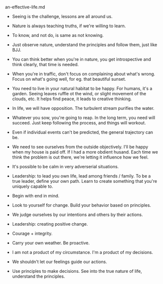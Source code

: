 an-effective-life.md

- Seeing is the challenge, lessons are all around us. 
- Nature is always teaching truths, if we're willing to learn. 
- To know, and not do, is same as not knowing.
- Just observe nature, understand the principles and follow them, just like BJJ.
- You can think better when you're in nature, you get introspective and think clearly, that time is needed. 
- When you're in traffic, don't focus on complaining about what's wrong. Focus on what's going well, for eg. that beautiful sunset.
- You need to live in your natural habitat to be happy. For humans, it's a garden. Seeing leaves ruffle ot the wind, or slight movement of the clouds, etc. It helps find peace, it leads to creative thinking. 
- In life, we will have opposition. The turbulent stream purifies the water. 
- Whatever you sow, you're going to reap. In the long term, you need will succeed. Just keep following the process, and things will workout.
- Even if individual events can't be predicted, the general trajectory can be.

- We need to see ourselves from the outside objectively. I'll be happy when my house is paid off. If I had a more obdient husand. Each time we think the problem is out there, we're letting it influence how we feel. 
- It's possible to be calm in very adverserial situations. 
- Leadership: to lead you own life, lead among friends / family. To be a true leader, define your own path. Learn to create something that you're uniquely capable to. 

- Begin with end in mind.
- Look to yourself for change. Build your behavior based on principles. 
- We judge ourselves by our intentions and others by their actions.
- Leadership: creating positive change. 

- Courage + integrity.
- Carry your own weather. Be proactive. 
- I am not a product of my circumstance. I'm a product of my decisions.
- We shouldn't let our feelings guide our actions.
- Use principles to make decisions. See into the true nature of life, understand the principles. 